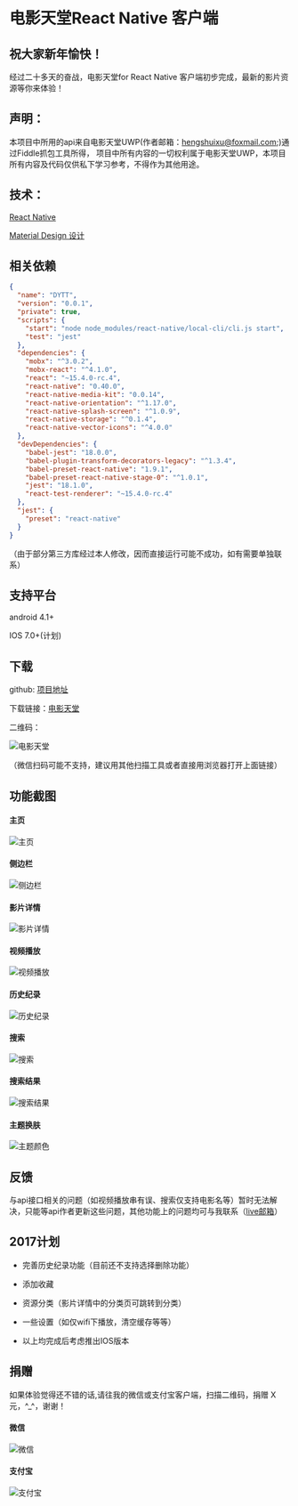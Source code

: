 # 电影天堂React Native 客户端

## 祝大家新年愉快！

经过二十多天的奋战，电影天堂for React Native 客户端初步完成，最新的影片资源等你来体验！

## 声明：

本项目中所用的api来自电影天堂UWP(作者邮箱：<hengshuixu@foxmail.com>;)通过Fiddle抓包工具所得， 项目中所有内容的一切权利属于电影天堂UWP，本项目所有内容及代码仅供私下学习参考，不得作为其他用途。

## 技术：

[React Native](http://facebook.github.io/react-native/)

[Material Design 设计](http://design.1sters.com/)

## 相关依赖

```json
{
  "name": "DYTT",
  "version": "0.0.1",
  "private": true,
  "scripts": {
    "start": "node node_modules/react-native/local-cli/cli.js start",
    "test": "jest"
  },
  "dependencies": {
    "mobx": "^3.0.2",
    "mobx-react": "^4.1.0",
    "react": "~15.4.0-rc.4",
    "react-native": "0.40.0",
    "react-native-media-kit": "0.0.14",
    "react-native-orientation": "^1.17.0",
    "react-native-splash-screen": "^1.0.9",
    "react-native-storage": "^0.1.4",
    "react-native-vector-icons": "^4.0.0"
  },
  "devDependencies": {
    "babel-jest": "18.0.0",
    "babel-plugin-transform-decorators-legacy": "^1.3.4",
    "babel-preset-react-native": "1.9.1",
    "babel-preset-react-native-stage-0": "^1.0.1",
    "jest": "18.1.0",
    "react-test-renderer": "~15.4.0-rc.4"
  },
  "jest": {
    "preset": "react-native"
  }
}

```
（由于部分第三方库经过本人修改，因而直接运行可能不成功，如有需要单独联系）

## 支持平台

android 4.1+

IOS 7.0+(计划)


## 下载

github: [项目地址](https://github.com/XboxYan/DYTT)

下载链接：[电影天堂](https://github.com/XboxYan/DYTT/blob/master/apk/android/app-release.apk?raw=true)

二维码：

![电影天堂](https://raw.githubusercontent.com/XboxYan/DYTT/master/apk/code.png)

（微信扫码可能不支持，建议用其他扫描工具或者直接用浏览器打开上面链接）

## 功能截图

#### 主页

![主页](https://raw.githubusercontent.com/XboxYan/DYTT/master/apk/S70125-135145.jpg)

#### 侧边栏

![侧边栏](https://raw.githubusercontent.com/XboxYan/DYTT/master/apk/S70125-135229.jpg)

#### 影片详情

![影片详情](https://raw.githubusercontent.com/XboxYan/DYTT/master/apk/S70125-135132.jpg)

#### 视频播放

![视频播放](https://raw.githubusercontent.com/XboxYan/DYTT/master/apk/S70125-135117.jpg)

#### 历史纪录

![历史纪录](https://raw.githubusercontent.com/XboxYan/DYTT/master/apk/S70125-135138.jpg)

#### 搜索

![搜索](https://raw.githubusercontent.com/XboxYan/DYTT/master/apk/S70125-135213.jpg)

#### 搜索结果

![搜索结果](https://raw.githubusercontent.com/XboxYan/DYTT/master/apk/S70125-135220.jpg)

#### 主题换肤

![主题颜色](https://raw.githubusercontent.com/XboxYan/DYTT/master/apk/S70125-135237.jpg)

## 反馈

与api接口相关的问题（如视频播放串有误、搜索仅支持电影名等）暂时无法解决，只能等api作者更新这些问题，其他功能上的问题均可与我联系（[live邮箱](yanwenbin1991@live.com)）

## 2017计划

* 完善历史纪录功能（目前还不支持选择删除功能）

* 添加收藏

* 资源分类（影片详情中的分类页可跳转到分类）

* 一些设置（如仅wifi下播放，清空缓存等等）

* 以上均完成后考虑推出IOS版本

## 捐赠

如果体验觉得还不错的话,请往我的微信或支付宝客户端，扫描二维码，捐赠 X元，^_^，谢谢！

#### 微信

![微信](https://raw.githubusercontent.com/XboxYan/DYTT/master/apk/wechat.png)

#### 支付宝

![支付宝](https://raw.githubusercontent.com/XboxYan/DYTT/master/apk/zhifubao.png)